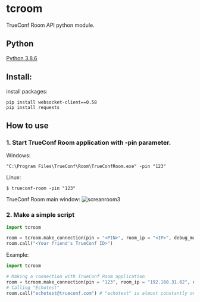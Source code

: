 # tcroom

TrueConf Room API python module.

## Python

[Python 3.8.6](https://www.python.org/downloads/release/python-386/)

## Install:

install packages:
```
pip install websocket-client==0.58
pip install requests
```

## How to use

### 1. Start **TrueConf Room** application with **-pin** parameter.

Windows:
```
"C:\Program Files\TrueConf\Room\TrueConfRoom.exe" -pin "123"
```

Linux:
```
$ trueconf-room -pin "123"
```

TrueConf Room main window:
![screanroom3](https://user-images.githubusercontent.com/33928051/159042119-e29003e4-4f34-4f83-b7aa-344a3e752f37.png)

### 2. Make a simple script

```python
import tcroom

room = tcroom.make_connection(pin = "<PIN>", room_ip = "<IP>", debug_mode = True)
room.call("<Your friend's TrueConf ID>")
```

Example:

```python
import tcroom

# Making a connection with TrueConf Room application
room = tcroom.make_connection(pin = "123", room_ip = "192.168.31.62", debug_mode = True)
# Calling "Echotest"
room.call("echotest@trueconf.com") # "echotest" is almost constantly online
```
